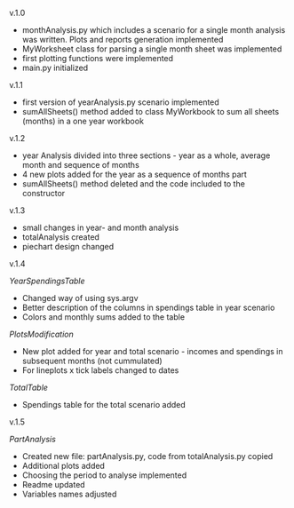 v.1.0

- monthAnalysis.py which includes a scenario for a single month analysis was written. Plots and reports generation implemented
- MyWorksheet class for parsing a single month sheet was implemented
- first plotting functions were implemented
- main.py initialized

v.1.1

- first version of yearAnalysis.py scenario implemented
- sumAllSheets() method added to class MyWorkbook to sum all sheets (months) in a one year workbook 

v.1.2

 - year Analysis divided into three sections - year as a whole, average month and sequence of months
 - 4 new plots added for the year as a sequence of months part
 - sumAllSheets() method deleted and the code included to the constructor

v.1.3

 - small changes in year- and month analysis
 - totalAnalysis created
 - piechart design changed

v.1.4

_YearSpendingsTable_
 - Changed way of using sys.argv
 - Better description of the columns in spendings table in year scenario
 - Colors and monthly sums added to the table

_PlotsModification_
 - New plot added for year and total scenario - incomes and spendings in subsequent months (not cummulated)
 - For lineplots x tick labels changed to dates

_TotalTable_
 - Spendings table for the total scenario added

v.1.5

_PartAnalysis_
- Created new file: partAnalysis.py, code from totalAnalysis.py copied
- Additional plots added
- Choosing the period to analyse implemented
- Readme updated
- Variables names adjusted 
